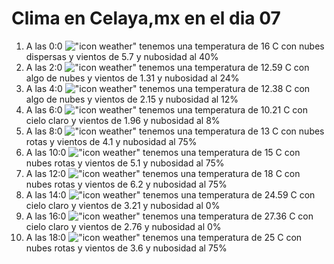# Clima en Celaya,mx en el dia 07

1. A las 0:0 !["icon weather"](http://openweathermap.org/img/w/03n.png) tenemos una temperatura de 16 C con nubes dispersas y  vientos de 5.7 y nubosidad al 40%
1. A las 2:0 !["icon weather"](http://openweathermap.org/img/w/02n.png) tenemos una temperatura de 12.59 C con algo de nubes y  vientos de 1.31 y nubosidad al 24%
1. A las 4:0 !["icon weather"](http://openweathermap.org/img/w/02n.png) tenemos una temperatura de 12.38 C con algo de nubes y  vientos de 2.15 y nubosidad al 12%
1. A las 6:0 !["icon weather"](http://openweathermap.org/img/w/02n.png) tenemos una temperatura de 10.21 C con cielo claro y  vientos de 1.96 y nubosidad al 8%
1. A las 8:0 !["icon weather"](http://openweathermap.org/img/w/04n.png) tenemos una temperatura de 13 C con nubes rotas y  vientos de 4.1 y nubosidad al 75%
1. A las 10:0 !["icon weather"](http://openweathermap.org/img/w/04d.png) tenemos una temperatura de 15 C con nubes rotas y  vientos de 5.1 y nubosidad al 75%
1. A las 12:0 !["icon weather"](http://openweathermap.org/img/w/04d.png) tenemos una temperatura de 18 C con nubes rotas y  vientos de 6.2 y nubosidad al 75%
1. A las 14:0 !["icon weather"](http://openweathermap.org/img/w/01d.png) tenemos una temperatura de 24.59 C con cielo claro y  vientos de 3.21 y nubosidad al 0%
1. A las 16:0 !["icon weather"](http://openweathermap.org/img/w/01d.png) tenemos una temperatura de 27.36 C con cielo claro y  vientos de 2.76 y nubosidad al 0%
1. A las 18:0 !["icon weather"](http://openweathermap.org/img/w/04d.png) tenemos una temperatura de 25 C con nubes rotas y  vientos de 3.6 y nubosidad al 75%
